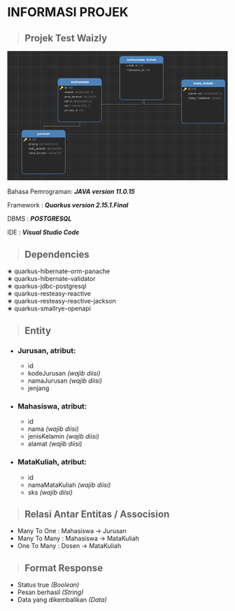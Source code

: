 # **INFORMASI PROJEK**

> ## Projek Test Waizly

![ERD Picture](Quarkus.png) 

Bahasa Pemrograman: __*JAVA version 11.0.15*__

Framework : __*Quarkus version 2.15.1.Final*__

DBMS : __*POSTGRESQL*__

IDE : __*Visual Studio Code*__


> ## Dependencies
✬ quarkus-hibernate-orm-panache                      
✬ quarkus-hibernate-validator                        
✬ quarkus-jdbc-postgresql                            
✬ quarkus-resteasy-reactive                          
✬ quarkus-resteasy-reactive-jackson   
✬ quarkus-smallrye-openapi


> ## Entity 
   
- ### Jurusan, atribut: 
    - id
    - kodeJurusan *(wajib diisi)*
    - namaJurusan *(wajib diisi)*
    - jenjang
  
- ### Mahasiswa, atribut:
    - id
    - nama *(wajib diisi)*
    - jenisKelamin *(wajib diisi)*
    - alamat *(wajib diisi)*


- ### MataKuliah, atribut:
    - id
    - namaMataKuliah *(wajib diisi)*
    - sks *(wajib diisi)*


> ## Relasi Antar Entitas / Assocision
- Many To One : Mahasiswa -> Jurusan
- Many To Many : Mahasiswa -> MataKuliah
- One To Many : Dosen -> MataKuliah

> ## Format Response 
- Status true *(Boolean)*
- Pesan berhasil *(String)*
- Data yang dikembalikan *(Data)*


